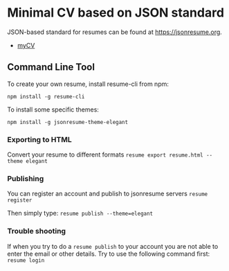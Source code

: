 # Minimal CV based on JSON standard

JSON-based standard for resumes can be found at https://jsonresume.org.
+ [myCV](https://registry.jsonresume.org/tsalles)

## Command Line Tool
To create your own resume, install resume-cli from npm:

`npm install -g resume-cli`

To install some specific themes:

`npm install -g jsonresume-theme-elegant`

### Exporting to HTML

 Convert your resume to different formats
`resume export resume.html --theme elegant`

### Publishing

You can register an account and publish to jsonresume servers
`resume register`

Then simply type:
`resume publish --theme=elegant`


### Trouble shooting
If when you try to do a  `resume publish` to your account you are not able to enter the email or other details. Try to use the following command first:
`resume login`

